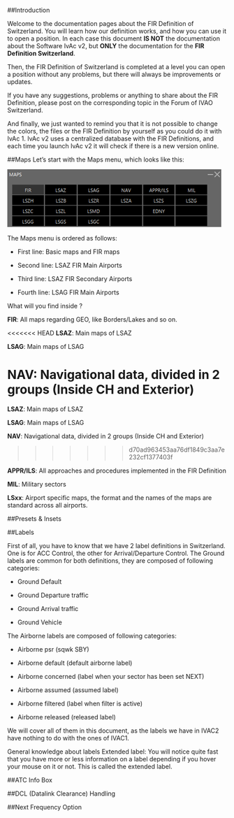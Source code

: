 ##Introduction

Welcome to the documentation pages about the FIR Definition of Switzerland.
You will learn how our definition works, and how you can use it to open a position. In each case this document **IS NOT** the documentation about the Software IvAc v2, but **ONLY** the documentation for the **FIR Definition Switzerland**.

Then, the FIR Definition of Switzerland is completed at a level you can open a position without any problems, but there will always be improvements or updates. 

If you have any suggestions, problems or anything to share about the FIR Definition, please post on the corresponding topic in the Forum of IVAO Switzerland.

And finally, we just wanted to remind you that it is not possible to change the colors, the files or the FIR Definition by yourself as you could do it with IvAc 1. IvAc v2 uses a centralized database with the FIR Definitions, and each time you launch IvAc v2 it will check if there is a new version online.

##Maps
Let’s start with the Maps menu, which looks like this:

![enter image description here](ivac2/images/maps.png)

The Maps menu is ordered as follows:

-	First line: Basic maps and FIR maps

-	Second line: LSAZ FIR Main Airports

-	Third line: LSAZ FIR Secondary Airports

-	Fourth line: LSAG FIR Main Airports


What will you find inside ?

**FIR**: All maps regarding GEO, like Borders/Lakes and so on.

<<<<<<< HEAD
**LSAZ**:  Main maps of LSAZ

**LSAG**:  Main maps of LSAG

**NAV**:  Navigational data, divided in 2 groups (Inside CH and Exterior)
=======
**LSAZ**: Main maps of LSAZ

**LSAG**: Main maps of LSAG

**NAV**: Navigational data, divided in 2 groups (Inside CH and Exterior)
>>>>>>> d70ad963453aa76df1849c3aa7e232cf1377403f

**APPR/ILS**: All approaches and procedures implemented in the FIR Definition

**MIL**: Military sectors

**LSxx**: Airport specific maps, the format and the names of the maps are standard across all airports.


##Presets & Insets



##Labels

First of all, you have to know that we have 2 label definitions in Switzerland. 
One is for ACC Control, the other for Arrival/Departure Control. 
The Ground labels are common for both definitions, they are composed of following categories:

-	Ground Default

-	Ground Departure traffic

-	Ground Arrival traffic

-	Ground Vehicle

The Airborne labels are composed of following categories:

-	Airborne psr (sqwk SBY)

-	Airborne default (default airborne label)

-	Airborne concerned (label when your sector has been set NEXT)

-	Airborne assumed (assumed label)

-	Airborne filtered (label when filter is active)

-	Airborne released (released label)


We will cover all of them in this document, as the labels we have in IVAC2 have nothing to do with the ones of IVAC1.

General knowledge about labels
Extended label: You will notice quite fast that you have more or less information on a label depending if you hover your mouse on it or not. This is called the extended label.


##ATC Info Box



##DCL (Datalink Clearance) Handling

##Next Frequency Option
